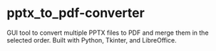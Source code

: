 # pptx_to_pdf-converter
GUI tool to convert multiple PPTX files to PDF and merge them in the selected order. Built with Python, Tkinter, and LibreOffice.

